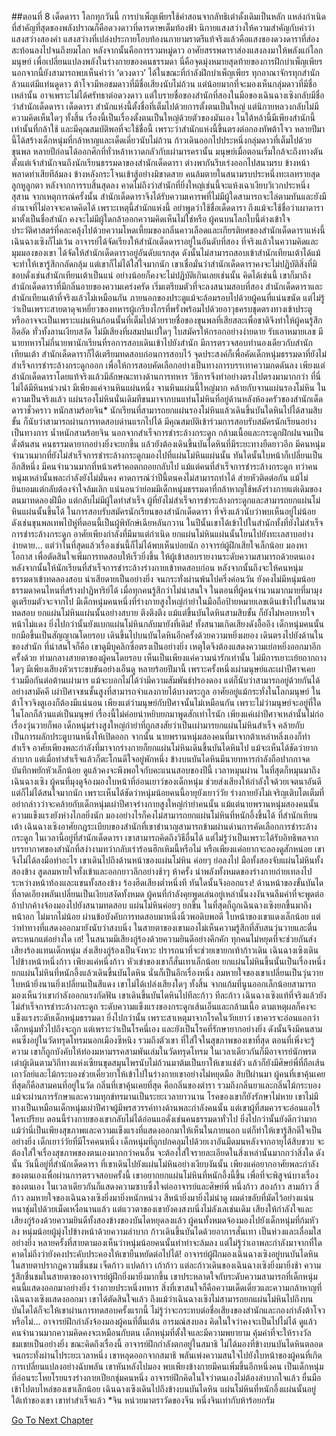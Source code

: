 ##ตอนที่ 8 เด็ดดารา
โลกทุกวันนี้ การบำเพ็ญเพียรใช้คำสอนจากลัทธิเต๋าดั้งเดิมเป็นหลัก แหล่งกำเนิดที่สำคัญที่สุดของพลังปราณก็คือดวงดาวที่ดารดาษเต็มท้องฟ้า นิกายแสงสว่างให้ความสำคัญกับคำว่าแสงสว่างสองคำ แสงสว่างที่เปล่งประกายโอบท้องนภายามราตรีแท้จริงแล้วคือแสงของดวงดาราที่ส่องสะท้อนลงไปจนถึงยมโลก หลังจากนั้นคือการรวมหมู่ดาว อาศัยสรรพดาราส่องแสงลงมาให้พลังแก่โลกมนุษย์ เพื่อเปลี่ยนแปลงพลังในร่างกายของคนธรรมดา นี่คือจุดมุ่งหมายสุดท้ายของการฝึกบำเพ็ญเพียร นอกจากนี้ยังสามารถพบเห็นคำว่า ‘ดวงดาว’ ได้ในขณะที่กำลังฝึกบำเพ็ญเพียร ทุกอาณาจักรทุกสำนักล้วนแต่มีแท่นดูดาว ต้าโจวมีหอชมดาวที่มีชื่อเสียงนับไม่ถ้วน แต่น้อยมากที่จะมองเห็นกลุ่มดาวที่มีชื่อเหล่านั้น อาจเพราะไม่ได้ศรัทธาต่อดวงดาว
แต่ใบรายชื่อของสำนักที่สองในมือของเฉินฉางเซิงกลับมีชื่อว่าสำนักเด็ดดารา
เด็ดดารา สำนักแห่งนี้ตั้งชื่อที่เต็มไปด้วยการตั้งตนเป็นใหญ่ แต่นิกายหลวงกลับไม่มีความคิดเห็นใดๆ ทั้งสิ้น เรื่องนี้เป็นเรื่องตั้งตนเป็นใหญ่ด้วยตัวของมันเอง
ในใต้หล้านี้มีเพียงสำนักนี้เท่านั้นที่กล้าใช้ และมีคุณสมบัติพอที่จะใช้ชื่อนี้
เพราะว่าสำนักแห่งนี้ขึ้นตรงต่อกองทัพต้าโจว หลายปีมานี้ได้สร้างเด็กหนุ่มที่กล้าหาญและเด็ดเดี่ยวนับไม่ถ้วน ก้าวเดินออกไปประหนึ่งกลุ่มดาวที่เต็มไปด้วยขุนพล หลายปีก่อนได้ออกศึกที่ทั่วหล้าหวาดกลัวกับเผ่ามารครานั้น มนุษย์เมื่อตอนเริ่มใกล้จะถึงทางตัน ตั้งแต่เจ้าสำนักจนถึงนักเรียนธรรมดาของสำนักเด็ดดารา ต่างพากันรีบเร่งออกไปสนามรบ ข้างหน้าพลาดท่าเสียทีล้มลง ข้างหลังกระโจนเข้าสู้อย่างมิขาดสาย คนล้มตายในสนามรบประหนึ่งทะเลทรายสุดลูกหูลูกตา หลังจากการรบสิ้นสุดลง คาดไม่ถึงว่าสำนักที่ยิ่งใหญ่เช่นนี้จะแห้งเฉาเงียบวิเวกประหนึ่งสุสาน จากเหตุการณ์ครั้งนั้น สำนักเด็ดดาราจึงได้รับความเคารพที่ไม่มีผู้ใดสามารถจะไล่ตามทันและยังมีอำนาจที่ไม่อาจจะคาดคิดได้
เพราะเหตุนี้สำนักแห่งนี้ อย่าพูดว่าใช้ชื่อเด็ดดารา ถึงแม้จะใช้ชื่อว่าเผาดารามาตั้งเป็นชื่อสำนัก คงจะไม่มีผู้ใดกล้าออกความคิดเห็นไม่ใช่หรือ
ผู้คนบนโลกใบนี้ต่างเข้าใจประวัติศาสตร์ที่คละคลุ้งไปด้วยความโหดเหี้ยมของกลิ่นคาวเลือดและเกียรติยศของสำนักเด็ดดาราแห่งนี้ เฉินฉางเซิงก็ไม่เว้น อาจารย์ได้จัดเรียงให้สำนักเด็ดดาราอยู่ในอันดับที่สอง ที่จริงแล้วในความคิดและมุมมองของเขา ได้จัดให้สำนักเด็ดดาราอยู่อันดับแรกสุด ดังนั้นไม่สามารถสอบเข้าสำนักเทียนเต้าได้แม้จะทำให้เขารู้สึกกลัดกลุ้ม แต่เขาก็ไม่ได้ใส่ใจมากนัก เขาเชื่อมั่นว่าสำนักเด็ดดาราคงจะไม่ปฏิบัติสิ่งที่มิชอบดั่งเช่นสำนักเทียนเต้าเป็นแน่ อย่างน้อยก็คงจะไม่ปฏิบัติเกินเลยเช่นนั้น คิดได้เช่นนี้ เขาก็มาถึงสำนักเด็ดดาราที่มีกลิ่นอายของความเคร่งครัด เริ่มเตรียมตัวที่จะลงสนามสอบที่สอง
สำนักเด็ดดาราและสำนักเทียนเต้าที่จริงแล้วไม่เหมือนกัน ภายนอกของประตูแม้จะล้อมรอบไปด้วยผู้คนที่แน่นขนัด แต่ไม่รู้ว่าเป็นเพราะสายตาดุจเหยี่ยวของทหารผู้เกรียงไกรที่พรั่งพร้อมไปด้วยอาวุธครบชุดตรงทางเข้าประตู หรืออาจจะเป็นเพราะแผ่นหินก้อนนั้นที่เต็มไปด้วยรายชื่อของขุนพลที่เสียสละเพื่อชาติจึงทำให้ผู้คนรู้สึกอึดอัด ทั่วทั้งลานเงียบสงัด ไม่มีเสียงที่ผสมปนเปใดๆ ใบสมัครให้กรอกอย่างง่ายดาย รับเอาหมายเลข มีนายทหารไม่กี่นายพานักเรียนที่รอการสอบเดินเข้าไปยังสำนัก
มีการตรวจสอบทำนองเดียวกับสำนักเทียนเต้า สำนักเด็ดดาราก็ได้เตรียมทดสอบก่อนการสอบไว้ จุดประสงค์ก็เพื่อคัดเด็กหนุ่มธรรมดาที่ยังไม่สำเร็จการชำระล้างกระดูกออก เพื่อให้การสอบคัดเลือกอย่างเป็นทางการบรรเทาความกดดันลง เพียงแต่สำนักเด็ดดาราโดยแท้จริงแล้วมีลักษณะทางด้านการทหาร วิธีการจึงทำอย่างตรงไปตรงมามากกว่า ที่นี่ไม่ได้มีหินหน่วงนำ มีเพียงแค่จานหินแผ่นหนึ่ง
จานหินแผ่นนี้ใหญ่มาก คล้ายกับจานแผ่นรองโม่หิน ในความเป็นจริงแล้ว แผ่นรองโม่หินนั่นเดิมทีขนมาจากบนแท่นโม่หินที่อยู่ด้านหลังห้องครัวของสำนักเด็ดดาราชั่วคราว หนักสามร้อยจิน* นักเรียนที่สามารถยกแผ่นรองโม่หินแล้วเดินขึ้นบันใดหินไปได้สามสิบขั้น ก็นับว่าสามารถผ่านการทดสอบด่านแรกไปได้ มีคุณสมบัติเข้าร่วมการสอบรับสมัครนักเรียนอย่างเป็นทางการ
น้ำหนักสามร้อยจิน นอกจากสำเร็จการชำระล้างกระดูก กล้ามเนื้อและกระดูกฝึกฝนจนเป็นดั่งต้นสน คนธรรมดายากอย่างยิ่งจะยกขึ้น แล้วยังต้องเดินขึ้นบันไดหินที่มีระยะทางยืดยาวอีก มีคนหนุ่มจำนวนมากที่ยังไม่สำเร็จการชำระล้างกระดูกมองไปที่แผ่นโม่หินแผ่นนั้น ทันใดนั้นใบหน้าก็เปลี่ยนเป็นอีกสีหนึ่ง มีคนจำนวนมากที่หน้าเศร้าคอตกถอยกลับไป แม้แต่คนที่สำเร็จการชำระล้างกระดูก ทว่าคนหนุ่มเหล่านั้นพละกำลังยังไม่มั่นคง คาดการณ์ว่าปีนี้ตนคงไม่สามารถทำได้ ส่ายหัวติดต่อกัน แม้ไม่ยินยอมแต่กลับต้องจำใจล้มเลิก แน่นอนว่าย่อมมีเด็กหนุ่มธรรมดาที่กล้าหาญใช้พลังร่างกายแต่เดิมของตนมาทดลองฝีมือ แต่กลับไม่มีผู้ใดทำสำเร็จ
ผู้ที่ยังไม่สำเร็จการชำระล้างกระดูกและสามารถยกแผ่นโม่หินแผ่นนั้นขึ้นได้ ในการสอบรับสมัครนักเรียนของสำนักเด็ดดารา ที่จริงแล้วนับว่าพบเห็นอยู่ไม่น้อย ดังเช่นขุนพลเทพไป๋หู่ที่ตอนนี้เป็นผู้พิทักษ์เฉียหลันกวาน ในปีนั้นเขาได้เข้าไปในสำนักทั้งที่ยังไม่สำเร็จการชำระล้างกระดูก อาศัยเพียงกำลังที่มีมาแต่กำเนิด ยกแผ่นโม่หินแผ่นนั้นโยนไปยังทะเลสาบอย่างง่ายดาย...
แต่ว่าในที่สุดแล้วเรื่องเช่นนี้ก็ไม่ได้พบเห็นบ่อยนัก
อาจารย์ผู้ฝึกเสียใจเล็กน้อย มองหาโอกาส เพื่อตัดสินใจเพิ่มการทดสอบให้เร็วยิ่งขึ้น ให้ผู้เข้าสอบรายงานระดับความสามารถด้วยตนเอง หลังจากนั้นให้นักเรียนที่สำเร็จการชำระล้างร่างกายเข้าทดสอบก่อน หลังจากนั้นถึงจะให้คนหนุ่มธรรมดาเข้าทดลองสอบ
น่าเสียดายเป็นอย่างยิ่ง จนกระทั่งผ่านพ้นไปครึ่งค่อนวัน ยังคงไม่มีหนุ่มน้อยธรรมดาคนไหนที่สร้างปาฏิหาริย์ได้
เมื่อทุกคนรู้สึกว่าไม่น่าสนใจ ในตอนที่ผู้คนจำนวนมากมายที่มามุงดูเตรียมตัวจะจากไป มีเด็กหนุ่มคนหนึ่งที่ร่างกายสูงใหญ่กำยำในมือถือป้ายหมายเลขเดินเข้าไปในสนามทดสอบ ยกแผ่นโม่หินแผ่นนั้นอย่างสบาย ตึงตึงตึง แม้แต่ขึ้นบันไดหินสามสิบขั้น ก็ยังไม่หอบหายใจ หน้าไม่แดง ยิ่งไปกว่านั้นยังแบกแผ่นโม่หินกลับมายังที่เดิม!
ทั้งสนามเกิดเสียงดังอื้ออึง
เด็กหนุ่มคนนั้นยกมือขึ้นเป็นสัญญาณโดยรอบ เดินขึ้นไปบนบันไดหินอีกครั้งด้วยความหยิ่งผยอง เดินตรงไปยังด้านในของสำนัก ที่น่าสนใจก็คือ เขาดูมีบุคลิกซื่อตรงเป็นอย่างยิ่ง เหตุใดจึงต้องแสดงความเย่อหยิ่งออกมาอีกครั้งด้วย ท่ามกลางสายตาของผู้คนโดยรอบ เห็นเป็นเพียงแค่ความน่ารักเท่านั้น ไม่มีการเยาะเย้ยถากถางใดๆ มีเพียงเสียงหัวเราะขบขันอย่างเอ็นดู
หลายร้อยปีมานี้ เพราะครั้งหนึ่งเผ่ามนุษย์และเผ่าปีศาจเคยร่วมมือกันต่อต้านเผ่ามาร แม้จะบอกไม่ได้ว่ามีความสัมพันธ์ปรองดอง แต่ก็นับว่าสามารถอยู่ด้วยกันได้อย่างสามัคคี เผ่าปีศาจชนชั้นสูงที่สามารถจำแลงกายได้บางตระกูล อาศัยอยู่แม้กระทั่งในโลกมนุษย์ ในต้าโจวจิงตูเองก็ต้องมีแน่นอน เพียงแต่ว่ามนุษย์กับปีศาจนั้นไม่เหมือนกัน เพราะไม่ว่ามนุษย์จะอยู่ที่ใดในโลกก็ล้วนแต่เป็นมนุษย์ เรื่องนี้ไม่ค่อยน่าหยิบยกมาพูดสักเท่าไรนัก เพียงแค่เผ่าปีศาจเหล่านั้นไม่ก่อเรื่องวุ่นวายก็พอ
เด็กหนุ่มร่างสูงใหญ่กำยำที่ถูกสงสัยว่าเป็นเผ่ามารยกแผ่นโม่หินสำเร็จ คล้ายกับเป็นการผลักประตูบานหนึ่งให้เปิดออก จากนั้น นายพรานหนุ่มสองคนที่มาจากต้าเหล่าหลิ่งเองก็ทำสำเร็จ อาศัยเพียงพละกำลังที่มาจากร่างกายก็ยกแผ่นโม่หินเดินขึ้นบันไดหินไป แม้จะเห็นได้ชัดว่ายากลำบาก แต่เมื่อทำสำเร็จแล้วก็ตะโกนดีใจอยู่พักหนึ่ง
ข้างบนบันไดหินมีนายทหารกำลังถือปากกาจดบันทึกพยักหัวเล็กน้อย ดูแล้วคงจะพึงพอใจกับคะแนนสอบของปีนี้
เวลาหมุนผ่าน ในที่สุดก็หมุนมาถึงเฉินฉางเซิง ผู้คนที่มุงดูจ้องมองใบหน้าที่อ่อนเยาว์ของเด็กหนุ่ม ช่วยส่งเสียงให้กำลังใจด้วยเจตนาอันดี แต่ก็ไม่ได้สนใจมากนัก เพราะเห็นได้ชัดว่าหนุ่มน้อยคนนี้อายุยังเยาว์วัย ร่างกายยังไม่เจริญเติบโตเต็มที่ อย่ากล่าวว่าจะคล้ายกับเด็กหนุ่มเผ่าปีศาจร่างกายสูงใหญ่กำยำคนนั้น แม้แต่นายพรานหนุ่มสองคนนั้นความแข็งแรงยังห่างไกลยิ่งนัก มองอย่างไรก็คงไม่สามารถยกแผ่นโม่หินที่หนักอึ้งขึ้นได้
ที่สำนักเทียนเต้า เฉินฉางเซิงอาศัยกฎระเบียบของสำนักที่เขาชำนาญสามารถข้ามผ่านด่านการคัดเลือกการชำระล้างกระดูก ในเวลานี้อยู่ที่สำนักเด็ดดารา เขาสามารถคิดถึงวิธีอื่นได้ แต่ไม่รู้ว่าเป็นเพราะได้รับอิทธิพลจากบรรยากาศของสำนักที่สง่างามทว่ากลับเร่าร้อนฮึกเหิมนี้หรือไม่ หรือเพียงแค่อยากจะลองดูสักหน่อย เขาจึงไม่ได้ลงมือทำอะไร
เขาเดินไปถึงด้านหน้าของแผ่นโม่หิน ค่อยๆ ย่อลงไป มือทั้งสองจับแผ่นโม่หินทั้งสองข้าง สูดลมหายใจทั้งเข้าและออกยาวลึกอย่างช้าๆ ห้าครั้ง นำพลังทั้งหมดของร่างกายถ่ายเทลงไประหว่างหน้าท้องและแขนทั้งสองข้าง ร้องฮึดเสียงต่ำหนึ่งที ทันใดนั้นจึงออกแรง!
ด้านหน้าของขั้นบันไดที่ลาดเอียงพลันเปลี่ยนเป็นเงียบสงัดทั้งหมด ผู้คนที่กำลังคุยพูดเล่นอยู่เหล่านั้นงงงันจนลืมคำที่จะพูดต่อ อ้าปากค้างจ้องมองไปยังสนามทดสอบ
แผ่นโม่หินค่อยๆ ยกขึ้น ในที่สุดก็ถูกเฉินฉางเซิงยกขึ้นมาถึงหน้าอก ไม่มากไม่น้อย ผ่านข้อบังคับการทดสอบมาหนึ่งนิ้วพอดิบพอดี
ใบหน้าของเขาแดงเล็กน้อย แต่ว่าท่าทางที่แสดงออกมายังนับว่าสงบนิ่ง ในสายตาของเขามองไม่เห็นความรู้สึกที่สับสนวุ่นวายและตื่นตระหนกแต่อย่างใด
เฮ! ในสนามมีเสียงกู่ร้องด้วยความยินดีอย่างคึกคัก ทุกคนไม่หยุดที่จะช่วยกันส่งเสียงร้องแทนเด็กหนุ่ม ส่งเสียงกู่ร้องเป็นจังหวะ ปรารถนาที่จะช่วยเขายกเท้าก้าวเดิน
เฉินฉางเซิงเดินไปข้างหน้าหนึ่งก้าว เพียงแค่หนึ่งก้าว หัวเข่าของเขาก็สั่นเทาเล็กน้อย
ยกแผ่นโม่หินขึ้นนั้นเป็นเรื่องหนึ่ง ยกแผ่นโม่หินที่หนักอึ้งแล้วเดินขึ้นบันไดหิน นั่นก็เป็นอีกเรื่องหนึ่ง ลมหายใจของเขาเปลี่ยนเป็นวุ่นวาย ใบหน้ายิ่งนานยิ่งเปลี่ยนเป็นสีแดง
เขาไม่ได้เปล่งเสียงใดๆ ทั้งสิ้น จากแก้มที่นูนออกเล็กน้อยสามารถมองเห็นว่าเขากำลังออกแรงกัดฟัน
เขาเดินขึ้นบันไดหินไปทีละก้าว ทีละก้าว
เฉินฉางเซิงแท้ที่จริงแล้วยังไม่สำเร็จการชำระล้างกระดูก ระดับความแข็งแรงของกระดูกเส้นเอ็นและกล้ามเนื้อ ตามเหตุผลก็คงจะแข็งแรงระดับเด็กหนุ่มธรรมดา ยิ่งไปกว่านั้น เพราะสาเหตุมาจากโรคในวัยเยาว์ เขาควรจะอ่อนแอกว่าเด็กหนุ่มทั่วไปถึงจะถูก แต่เพราะว่าเป็นโรคนี่เอง และยังเป็นโรคที่รักษายากอย่างยิ่ง ดังนั้นจึงมีคนสามคนซึ่งอยู่ในวัดทรุดโทรมนอกเมืองซีหนิง รวมถึงตัวเขา ที่ใส่ใจในสุขภาพของเขาที่สุด
ตอนที่เพิ่งจะรู้ความ เขาก็ถูกบังคับให้ท่องมหามรรคสามพันเล่มในวัดทรุดโทรม ในเวลาเดียวกันก็มีอาจารย์นักพรตเต๋าผู้เดินตามวิถีทางแห่งเซียนขุดสมุนไพรนับไม่ถ้วนมาต้มเป็นยาให้เขาแช่ตัว แล้วก็ยังมีศิษย์พี่ที่ถือเส้นเถาวัลย์และไม้กระบองช่วยเคี่ยวยาให้เข้าไปในร่างกายเขาอย่างไม่หยุดมือ สิบปีผ่านมา ผู้คนที่เขาคุ้นเคยที่สุดก็คือสามคนที่อยู่ในวัด กลิ่นที่เขาคุ้นเคยที่สุด คือกลิ่นของตำรา รวมถึงกลิ่นยาและกลิ่นไม้กระบอง
แม้จะผ่านการรักษาและความทุกข์ทรมานเป็นระยะเวลายาวนาน โรคของเขาก็ยังรักษาไม่หาย เขาไม่มีทางเป็นเหมือนเด็กหนุ่มเผ่าปีศาจผู้มีพรสวรรค์ทางด้านพละกำลังคนนั้น แต่เขาผู้ที่สมควรจะอ่อนแอไร้ใครเปรียบ ตอนนี้ร่างกายของเขากลับไม่ได้อ่อนแอดั่งเช่นคนธรรมดาทั่วไป ยิ่งไปกว่านั้นยังดีกว่ามาก แม้ว่านี่เป็นเพียงสุขภาพและความแข็งแรงที่แสดงออกมาให้เห็นในภายนอก แต่ก็ทำให้เขารู้สึกดีใจเป็นอย่างยิ่ง
เด็กเยาว์วัยที่มีโรคคนหนึ่ง เด็กหนุ่มที่ถูกปกคลุมไปด้วยเงาอันมืดมนหลังจากอายุได้สิบขวบ จะต้องใส่ใจเรื่องสุขภาพของตนเองมากกว่าคนอื่น จะต้องใส่ใจรายละเอียดในสิ่งเหล่านั้นมากกว่าสิ่งใด ดังนั้น วันนี้อยู่ที่สำนักเด็ดดารา ที่เขาเดินไปยังแผ่นโม่หินอย่างเงียบงันนั้น เพียงแค่อยากอาศัยพละกำลังของตนเองเพื่อผ่านการตรวจสอบครั้งนี้
เขาอยากยกแผ่นโม่หินที่หนักอึ้งนี้ขึ้น เพื่อที่จะพิสูจน์บางเรื่องของตนเอง ในเวลาเดียวกันก็แสดงความซาบซึ้งใจต่ออาจารย์และศิษย์พี่
หนึ่งก้าว
สองก้าว
สามก้าว
สี่ก้าว
ลมหายใจของเฉินฉางเซิงยิ่งมายิ่งหนักหน่วง สีหน้ายิ่งมายิ่งไม่น่าดู ผมดำขลับที่มัดไว้อย่างแน่นหนาชุ่มไปด้วยเม็ดเหงื่อนานแล้ว แต่แววตาของเขายังคงสงบนิ่งไม่ลังเลเช่นเดิม
เสียงให้กำลังใจและเสียงกู่ร้องด้วยความยินดีทั้งสองข้างของบันไดหยุดลงแล้ว ผู้คนทั้งหมดจ้องมองไปยังเด็กหนุ่มที่ก้มหัวลง หนุ่มน้อยผู้มุ่งไปข้างหน้าด้วยความลำบาก ก้าวเดินขึ้นบันไดด้วยอาการสั่นเทา เป็นห่วงและเลื่อมใสอย่างยิ่ง หลายครั้งที่สายตามองเห็นว่าหนุ่มน้อยคนนั้นทำท่าจะล้มลง แต่ไม่รู้ว่าเอาพละกำลังมาจากที่ใด คาดไม่ถึงว่ายังคงประคับประคองให้เขายืนหยัดต่อไปได้!
อาจารย์ผู้ฝึกมองเฉินฉางเซิงอยู่บนบันไดหิน ในสายตาปรากฏความชื่นชม
เจ็ดก้าว
แปดก้าว
เก้าก้าว
แต่ละก้าวเดินของเฉินฉางเซิงยิ่งมายิ่งช้า
ความรู้สึกชื่นชมในสายตาของอาจารย์ผู้ฝึกยิ่งมายิ่งมากขึ้น เขาประหลาดใจกับระดับความสามารถที่เด็กหนุ่มคนนี้แสดงออกมาอย่างยิ่ง ร่างกายประหนึ่งทหาร สิ่งที่เขาสนใจก็คือความเด็ดเดี่ยวและความกล้าหาญที่เฉินฉางเซิงแสดงออกมา เขาได้ตัดสินใจแล้ว ถึงแม้ว่าเฉินฉางเซิงไม่สามารถยกแผ่นโม่หินไปถึงบนบันไดได้ก็จะให้เขาผ่านการทดสอบครั้งแรกนี้ ไม่รู้ว่าจะกระทบต่อชื่อเสียงของสำนักและกองกำลังต้าโจวหรือไม่...
อาจารย์ฝึกกำลังจ้องมองผู้คนที่ตื่นเต้น อารมณ์สงบลง คิดในใจว่าคงจะเป็นไปไม่ได้ ดูแล้วคนจำนวนมากความคิดคงจะเหมือนกับตน
เด็กหนุ่มที่ตั้งใจและมีความพยายาม คุ้มค่าที่จะให้รางวัลชมเชยเป็นอย่างยิ่ง
ขณะคิดถึงเรื่องนี้ อาจารย์ฝึกกำลังตกอยู่ในสมาธิ ไม่ได้มองที่ข้างบนบันไดหินตลอด จนกระทั่งผ่านไประยะเวลาหนึ่ง เขาหลุดออกจากสมาธิ พลันเพ่งความสนใจไปยังใบหน้าของผู้คนที่เกิดการเปลี่ยนแปลงอย่างฉับพลัน
เขาหันหลังไปมอง พบเพียงข้างกายมีคนเพิ่มขึ้นอีกหนึ่งคน
เป็นเด็กหนุ่มที่อ่อนระโหยโรยแรงร่างกายเปียกชุ่มคนหนึ่ง
อาจารย์ฝึกคิดในใจว่าตนเองไม่ต้องลำบากใจแล้ว ยื่นมือเข้าไปตบไหล่ของเขาเล็กน้อย
เฉินฉางเซิงเดินไปถึงข้างบนบันไดหิน
แผ่นโม่หินที่หนักอึ้งแผ่นนั้นอยู่ใต้เท้าของเขา
เขาทำสำเร็จแล้ว
*จิน หน่วยมาตราวัดของจีน หนึ่งจินเท่ากับห้าร้อยกรัม




[Go To Next Chapter]( ./10.md)